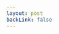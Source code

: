 ```yaml
---
layout: post
backLink: false
---
```


<div class="flex flex-col justify-center items-center bg-gray-900 text-gray-300 p-6 md:p-20 space-y-3">
  <div class="flex flex-col justify-evenly items-center space-x-6">
  </div>
</div>
<script src="{{ "/assets/sketch.js" | relative_url }}"></script>